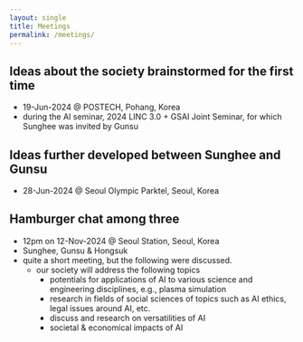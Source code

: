 ```yaml
---
layout: single
title: Meetings
permalink: /meetings/
---
```


<head>
	<link rel="stylesheet" href="/resource/styles.css">
</head>


<h2 id="19-jun-2024">
	Ideas about the society
	brainstormed for the first time
</h2>

<ul>
<li>
	19-Jun-2024 @ POSTECH, Pohang, Korea
</li>
<li>
	during
	the AI seminar, 2024 LINC 3.0 + GSAI Joint Seminar,
	for which Sunghee was invited by Gunsu
</li>
</ul>

<h2 id="28-jun-2024">
	Ideas further developed between Sunghee and Gunsu
</h2>

<ul>
<li>
	28-Jun-2024
	@ Seoul Olympic Parktel, Seoul, Korea
</li>
</ul>

<h2 id="12-nov-2024">
	Hamburger chat among three
</h2>

<ul>
<li>
	12pm on 12-Nov-2024
	@ Seoul Station, Seoul, Korea
</li>
<li>
	Sunghee, Gunsu &amp; Hongsuk
</li>
<li>
	quite a short meeting, but the following were discussed.
	<ul>
	<li>
		our society will address the following topics
		<ul>
		<li>
			potentials for applications of AI to various science and engineering disciplines,
			e.g., plasma simulation
		</li>
		<li>
			research in fields of social sciences
			of topics such as AI ethics, legal issues around AI, etc.
		</li>
		<li>
			discuss and research on versatilities of AI
		</li>
		<li>
			societal &amp; economical impacts of AI
		</li>
		</ul>
	</li>
	</ul>
</li>
</ul>

